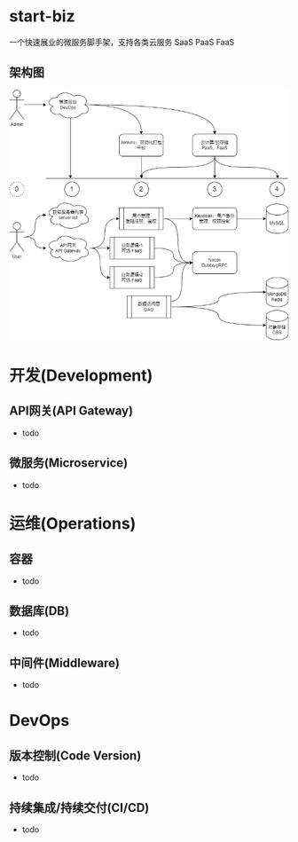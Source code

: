 # start-biz
一个快速展业的微服务脚手架，支持各类云服务 SaaS PaaS FaaS

## 架构图
![image](https://github.com/zxffffffff/start-biz/blob/master/doc/架构图.drawio.png)


# 开发(Development)

## API网关(API Gateway)
- todo

## 微服务(Microservice)
- todo


# 运维(Operations)

## 容器
- todo

## 数据库(DB)
- todo

## 中间件(Middleware)
- todo


# DevOps

## 版本控制(Code Version)
- todo

## 持续集成/持续交付(CI/CD)
- todo

